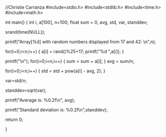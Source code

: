 //Christie Carranza
#include<stdio.h>
#include<stdlib.h>
#include<time.h>
#include<math.h>

int main()
{
int i, a[100], n=100;
float sum = 0, avg, std, var, standdev;


srand(time(NULL));

printf("Array[%d] with random numbers displayed from 17 and 42: \n",n);

for(i=0;i<n;i++)
{
a[i] = rand()%25+17;
printf("%d ",a[i]);
}

printf("\n");
for(i=0;i<n;i++)
{
sum = sum + a[i];
}
avg = sum/n;

for(i=0;i<n;i++)
{
std = std + pow(a[i] - avg, 2);
}

var=std/n;

standdev=sqrt(var);

printf("Average is: %0.2f\n", avg);

printf("Standard deviation is: %0.2f\n",standdev);

return 0;

}
